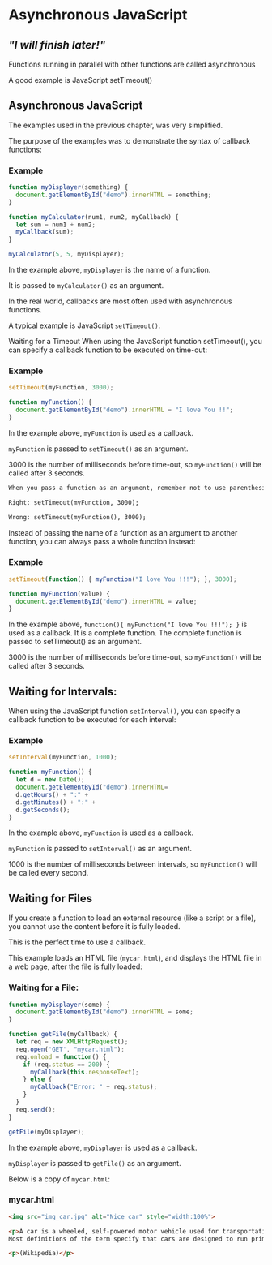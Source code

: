# Asynchronous JavaScript

## *"I will finish later!"*

Functions running in parallel with other functions are called asynchronous

A good example is JavaScript setTimeout()


## Asynchronous JavaScript
The examples used in the previous chapter, was very simplified.

The purpose of the examples was to demonstrate the syntax of callback functions:

### Example
```js
function myDisplayer(something) {
  document.getElementById("demo").innerHTML = something;
}

function myCalculator(num1, num2, myCallback) {
  let sum = num1 + num2;
  myCallback(sum);
}

myCalculator(5, 5, myDisplayer);
```


In the example above, `myDisplayer` is the name of a function.

It is passed to `myCalculator()` as an argument.

In the real world, callbacks are most often used with asynchronous functions.

A typical example is JavaScript `setTimeout()`.

Waiting for a Timeout
When using the JavaScript function setTimeout(), you can specify a callback function to be executed on time-out:

### Example
```js
setTimeout(myFunction, 3000);

function myFunction() {
  document.getElementById("demo").innerHTML = "I love You !!";
}
```

In the example above, `myFunction` is used as a callback.

`myFunction` is passed to `setTimeout()` as an argument.

3000 is the number of milliseconds before time-out, so `myFunction()` will be called after 3 seconds.

```html
When you pass a function as an argument, remember not to use parenthesis.

Right: setTimeout(myFunction, 3000);

Wrong: setTimeout(myFunction(), 3000);
```

Instead of passing the name of a function as an argument to another function, you can always pass a whole function instead:

### Example
```js
setTimeout(function() { myFunction("I love You !!!"); }, 3000);

function myFunction(value) {
  document.getElementById("demo").innerHTML = value;
}
```

In the example above, `function(){ myFunction("I love You !!!"); }` is used as a callback. It is a complete function. The complete function is passed to setTimeout() as an argument.

3000 is the number of milliseconds before time-out, so `myFunction()` will be called after 3 seconds.



## Waiting for Intervals:
When using the JavaScript function `setInterval()`, you can specify a callback function to be executed for each interval:

### Example
```js
setInterval(myFunction, 1000);

function myFunction() {
  let d = new Date();
  document.getElementById("demo").innerHTML=
  d.getHours() + ":" +
  d.getMinutes() + ":" +
  d.getSeconds();
}
```

In the example above, `myFunction` is used as a callback.

`myFunction` is passed to `setInterval()` as an argument.

1000 is the number of milliseconds between intervals, so `myFunction()` will be called every second.

## Waiting for Files
If you create a function to load an external resource (like a script or a file), you cannot use the content before it is fully loaded.

This is the perfect time to use a callback.

This example loads an HTML file (`mycar.html`), and displays the HTML file in a web page, after the file is fully loaded:

### Waiting for a File:
```js
function myDisplayer(some) {
  document.getElementById("demo").innerHTML = some;
}

function getFile(myCallback) {
  let req = new XMLHttpRequest();
  req.open('GET', "mycar.html");
  req.onload = function() {
    if (req.status == 200) {
      myCallback(this.responseText);
    } else {
      myCallback("Error: " + req.status);
    }
  }
  req.send();
}

getFile(myDisplayer);
```


In the example above, `myDisplayer` is used as a callback.

`myDisplayer` is passed to `getFile()` as an argument.

Below is a copy of `mycar.html`:

### mycar.html
```html
<img src="img_car.jpg" alt="Nice car" style="width:100%">

<p>A car is a wheeled, self-powered motor vehicle used for transportation.
Most definitions of the term specify that cars are designed to run primarily on roads, to have seating for one to eight people, to typically have four wheels.</p>

<p>(Wikipedia)</p>
```